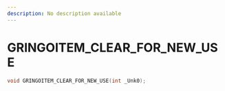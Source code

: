 ```yaml
---
description: No description available 
---
```


# GRINGOITEM_CLEAR_FOR_NEW_USE

```cpp
void GRINGOITEM_CLEAR_FOR_NEW_USE(int _Unk0);
```